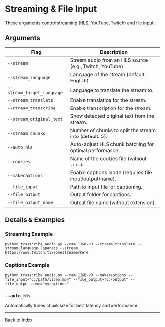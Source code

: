 # Streaming & File Input

These arguments control streaming (HLS, YouTube, Twitch) and file input.

## Arguments
| Flag                    | Description                                                      |
|-------------------------|------------------------------------------------------------------|
| `--stream`              | Stream audio from an HLS source (e.g., Twitch, YouTube).         |
| `--stream_language`     | Language of the stream (default: English).                       |
| `--stream_target_language` | Language to translate the stream to.                           |
| `--stream_translate`    | Enable translation for the stream.                               |
| `--stream_transcribe`   | Enable transcription for the stream.                             |
| `--stream_original_text`| Show detected original text from the stream.                     |
| `--stream_chunks`       | Number of chunks to split the stream into (default: 5).          |
| `--auto_hls`            | Auto-adjust HLS chunk batching for optimal performance.           |
| `--cookies`             | Name of the cookies file (without `.txt`).                       |
| `--makecaptions`        | Enable captions mode (requires file input/output/name).           |
| `--file_input`          | Path to input file for captioning.                               |
| `--file_output`         | Output folder for captions.                                      |
| `--file_output_name`    | Output file name (without extension).                            |

## Details & Examples

### Streaming Example
```
python transcribe_audio.py --ram 12GB-v3 --stream_translate --stream_language Japanese --stream https://www.twitch.tv/somestreamerhere
```

### Captions Example
```
python transcribe_audio.py --ram 12GB-v3 --makecaptions --file_input="C:/path/video.mp4" --file_output="C:/output" --file_output_name="mycaptions"
```

### `--auto_hls`
Automatically tunes chunk size for best latency and performance.

---
[Back to Index](./index.md)
